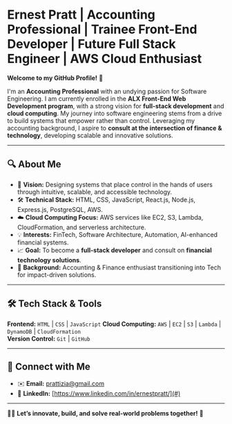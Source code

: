 # Ernest Pratt | Accounting Professional | Trainee Front-End Developer | Future Full Stack Engineer | AWS Cloud Enthusiast  

**Welcome to my GitHub Profile!** 👋  

I'm an **Accounting Professional** with an undying passion for Software Engineering. I am currently enrolled in the **ALX Front-End Web Development program**, with a strong vision for **full-stack development** and **cloud computing**. My journey into software engineering stems from a drive to build systems that empower rather than control. Leveraging my accounting background, I aspire to **consult at the intersection of finance & technology**, developing scalable and innovative solutions.

---

## 🔍 About Me  
- 🎯 **Vision:** Designing systems that place control in the hands of users through intuitive, scalable, and accessible technology.
- 🛠 **Technical Stack:** HTML, CSS, JavaScript, React.js, Node.js, Express.js, PostgreSQL, AWS.
- ☁️ **Cloud Computing Focus:** AWS services like EC2, S3, Lambda, CloudFormation, and serverless architecture.
- 💡 **Interests:** FinTech, Software Architecture, Automation, AI-enhanced financial systems.
- 📈 **Goal:** To become a **full-stack developer** and consult on **financial technology solutions**.
- 💼 **Background:** Accounting & Finance enthusiast transitioning into Tech for impact-driven solutions.

---

## 🛠 Tech Stack & Tools  

**Frontend:** `HTML` | `CSS` | `JavaScript` 
**Cloud Computing:** `AWS` | `EC2` | `S3` | `Lambda` | `DynamoDB` | `CloudFormation`  
**Version Control:** `Git` | `GitHub`  

---

## 💬 Connect with Me  

- ✉️ **Email:** [prattizia@gmail.com](mailto:prattizia@gmail.com)
- 🔗 **LinkedIn:** [https://www.linkedin.com/in/ernestpratt/](#)

---

👨‍💻 **Let’s innovate, build, and solve real-world problems together!** 🚀
